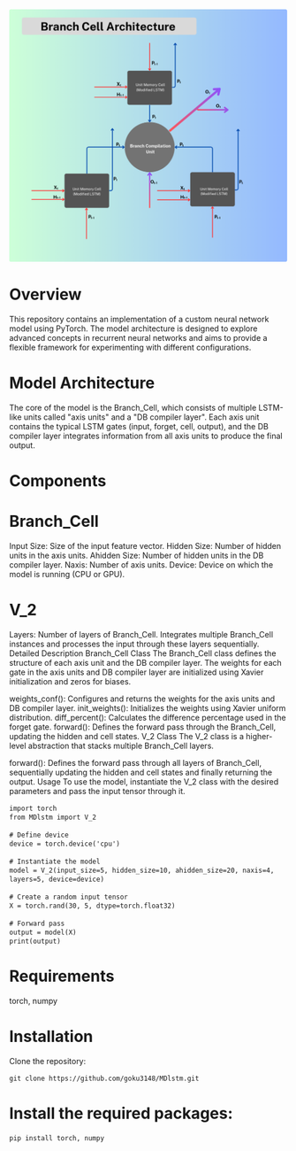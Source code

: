 
![](/assets/images/architecture.png)

# Overview
This repository contains an implementation of a custom neural network model using PyTorch. The model architecture is designed to explore advanced concepts in recurrent neural networks and aims to provide a flexible framework for experimenting with different configurations.

# Model Architecture
The core of the model is the Branch_Cell, which consists of multiple LSTM-like units called "axis units" and a "DB compiler layer". Each axis unit contains the typical LSTM gates (input, forget, cell, output), and the DB compiler layer integrates information from all axis units to produce the final output.

# Components
# Branch_Cell

Input Size: Size of the input feature vector.
Hidden Size: Number of hidden units in the axis units.
Ahidden Size: Number of hidden units in the DB compiler layer.
Naxis: Number of axis units.
Device: Device on which the model is running (CPU or GPU).
# V_2

Layers: Number of layers of Branch_Cell.
Integrates multiple Branch_Cell instances and processes the input through these layers sequentially.
Detailed Description
Branch_Cell Class
The Branch_Cell class defines the structure of each axis unit and the DB compiler layer. The weights for each gate in the axis units and DB compiler layer are initialized using Xavier initialization and zeros for biases.

weights_conf(): Configures and returns the weights for the axis units and DB compiler layer.
init_weights(): Initializes the weights using Xavier uniform distribution.
diff_percent(): Calculates the difference percentage used in the forget gate.
forward(): Defines the forward pass through the Branch_Cell, updating the hidden and cell states.
V_2 Class
The V_2 class is a higher-level abstraction that stacks multiple Branch_Cell layers.

forward(): Defines the forward pass through all layers of Branch_Cell, sequentially updating the hidden and cell states and finally returning the output.
Usage
To use the model, instantiate the V_2 class with the desired parameters and pass the input tensor through it.


```
import torch
from MDlstm import V_2

# Define device
device = torch.device('cpu')

# Instantiate the model
model = V_2(input_size=5, hidden_size=10, ahidden_size=20, naxis=4, layers=5, device=device)

# Create a random input tensor
X = torch.rand(30, 5, dtype=torch.float32)

# Forward pass
output = model(X)
print(output)
```
# Requirements
torch,
numpy
# Installation
Clone the repository:
```
git clone https://github.com/goku3148/MDlstm.git
````
# Install the required packages:
```
pip install torch, numpy
```

